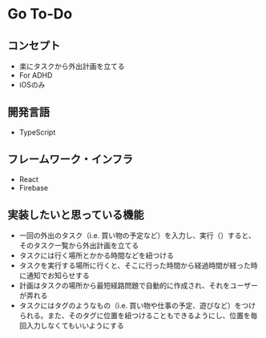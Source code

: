 # Go To-Do

## コンセプト

- 楽にタスクから外出計画を立てる
- For ADHD
- iOSのみ

## 開発言語

- TypeScript

## フレームワーク・インフラ

- React
- Firebase

## 実装したいと思っている機能

- 一回の外出のタスク（i.e. 買い物の予定など）を入力し、実行（）すると、そのタスク一覧から外出計画を立てる
- タスクには行く場所とかかる時間などを紐つける
- タスクを実行する場所に行くと、そこに行った時間から経過時間が経った時に通知でお知らせする
- 計画はタスクの場所から最短経路問題で自動的に作成され、それをユーザーが弄れる
- タスクにはタグのようなもの（i.e. 買い物や仕事の予定、遊びなど）をつけられる。また、そのタグに位置を紐つけることもできるようにし、位置を毎回入力しなくてもいいようにする
